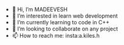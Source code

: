 - 👋 Hi, I’m MADEEVESH
- 👀 I’m interested in learn web development
- 🌱 I’m currently learning to code in C++
- 💞️ I’m looking to collaborate on any project
- 📫 How to reach me: insta:a.kiles.h
